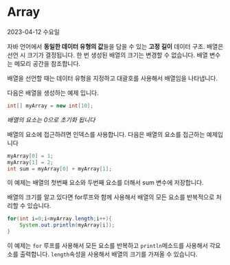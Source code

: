 # Array
2023-04-12 수요일

자바 언어에서 **동일한 데이터 유형의 값**들을 담을 수 있는 **고정 길이** 데이터 구조.
배열은 선언 시 크기가 결정됩니다. 한 번 생성된 배열의 크기는 변경할 수 없습니다.
배열 변수는 메모리 공간을 참조합니다.

배열을 선언할 때는 데이터 유형을 지정하고 대괄호를 사용해서 배열임을 나타냅니다.

다음은 배열을 생성하는 예제 입니다.
```java
int[] myArray = new int[10];
```
_배열의 요소는 0으로 초기화 됩니다_

배열의 요소에 접근하려면 인덱스를 사용합니다.
다음은 배열의 요소를 접근하는 예제입니다
```java
myArray[0] = 1;
myArray[1] = 2;
int sum = myArray[0] + myArray[1];
```

이 예제는 배열의 첫번째 요소와 두번째 요소를 더해서 sum 변수에 저장합니다.

배열의 크기를 알고 있다면 for루프와 함께 사용해서 배열의 모든 요소를 반복적으로 처리할 수 있습니다.

```java
for(int i=0;i<myArray.length;i++){
    System.out.println(myArray[i]);
}
```

이 예제는 ```for``` 루프를 사용해서 모든 요소를 반복하고 ```println```메소드를 사용해서
각요소를 출력합니다. ```length```속성을 사용해서 배열의 크기를 가져올 수 있습니다.

